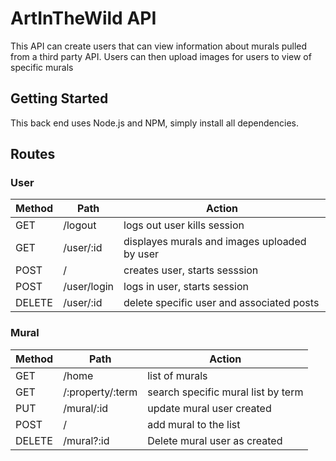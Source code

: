 # ArtInTheWild API

This API can create users that can view information about murals pulled from a third party API. Users can then upload images for users to view of specific murals

## Getting Started

This back end uses Node.js and NPM, simply install all dependencies.

## Routes

### User

| Method | Path | Action|
|--------|------|-------|
| GET | /logout | logs out user kills session |
| GET | /user/:id | displayes murals and images uploaded by user |
| POST | / | creates user, starts sesssion |
| POST | /user/login | logs in user, starts session |
| DELETE | /user/:id | delete specific user and associated posts |

### Mural

| Method | Path | Action|
|--------|------|-------|
| GET | /home | list of murals |
| GET | /:property/:term | search specific mural list by term |
| PUT | /mural/:id | update mural user created |
| POST | / | add mural to the list |
| DELETE | /mural?:id | Delete mural user as created |
